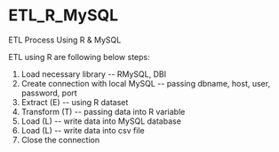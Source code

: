 # ETL_R_MySQL
ETL Process Using R &amp; MySQL

ETL using R are following below steps:
1. Load necessary library -- RMySQL, DBI
2. Create connection with local MySQL -- passing dbname, host, user, password, port
3. Extract (E) -- using R dataset
4. Transform (T) -- passing data into R variable
5. Load (L) -- write data into MySQL database
6. Load (L) -- write data into csv file
7. Close the connection 
